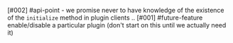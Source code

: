 [#002]       #api-point - we promise never to have knowledge of the existence
             of the  `initialize` method in plugin clients ..
[#001]       #future-feature enable/disable a particular plugin (don't
             start on this until we actually need it)
